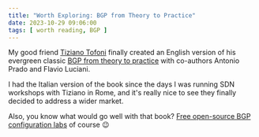 ```yaml
---
title: "Worth Exploring: BGP from Theory to Practice"
date: 2023-10-29 09:06:00
tags: [ worth reading, BGP ]
---
```

My good friend [Tiziano Tofoni](https://www.linkedin.com/in/tiziano-tofoni-1361759) finally created an English version of his evergreen classic [BGP from theory to practice](https://book.reissromoli.com/product/bgp-from-theory-to-practice/) with co-authors Antonio Prado and Flavio Luciani.

I had the Italian version of the book since the days I was running SDN workshops with Tiziano in Rome, and it's really nice to see they finally decided to address a wider market.

Also, you know what would go well with that book? [Free open-source BGP configuration labs](https://bgplab.github.io/bgplab/) of course 😉
